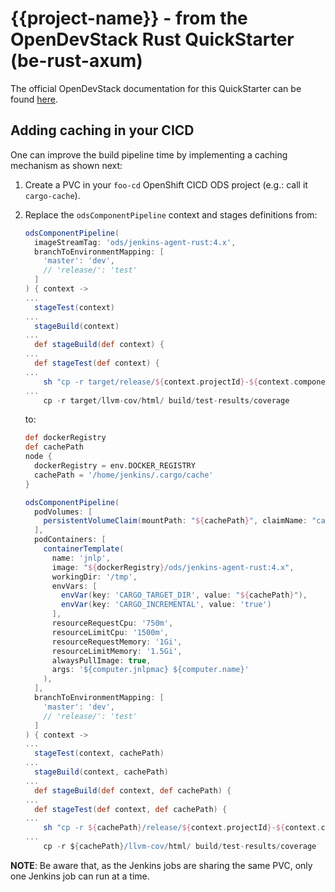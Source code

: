 # {{project-name}} - from the OpenDevStack Rust QuickStarter (be-rust-axum)


The official OpenDevStack documentation for this QuickStarter can be found [here](https://www.opendevstack.org/ods-documentation/opendevstack/latest/quickstarters/be-rust-axum.html).

## Adding caching in your CICD

One can improve the build pipeline time by implementing a caching mechanism as shown next:

1. Create a PVC in your `foo-cd` OpenShift CICD ODS project (e.g.: call it `cargo-cache`).
2. Replace the `odsComponentPipeline` context and stages definitions from:

    ```groovy
    odsComponentPipeline(
      imageStreamTag: 'ods/jenkins-agent-rust:4.x',
      branchToEnvironmentMapping: [
        'master': 'dev',
        // 'release/': 'test'
      ]
    ) { context ->
    ...
      stageTest(context)
    ...
      stageBuild(context)
    ...
      def stageBuild(def context) {
    ...
      def stageTest(def context) {
    ...
        sh "cp -r target/release/${context.projectId}-${context.componentId} docker/app"
    ...
        cp -r target/llvm-cov/html/ build/test-results/coverage
    ```

   to:

    ```groovy
    def dockerRegistry
    def cachePath
    node {
      dockerRegistry = env.DOCKER_REGISTRY
      cachePath = '/home/jenkins/.cargo/cache'
    }

    odsComponentPipeline(
      podVolumes: [
        persistentVolumeClaim(mountPath: "${cachePath}", claimName: "cargo-cache", readOnly: false)
      ],
      podContainers: [
        containerTemplate(
          name: 'jnlp',
          image: "${dockerRegistry}/ods/jenkins-agent-rust:4.x",
          workingDir: '/tmp',
          envVars: [
            envVar(key: 'CARGO_TARGET_DIR', value: "${cachePath}"),
            envVar(key: 'CARGO_INCREMENTAL', value: 'true')
          ],
          resourceRequestCpu: '750m',
          resourceLimitCpu: '1500m',
          resourceRequestMemory: '1Gi',
          resourceLimitMemory: '1.5Gi',
          alwaysPullImage: true,
          args: '${computer.jnlpmac} ${computer.name}'
        ),
      ],
      branchToEnvironmentMapping: [
        'master': 'dev',
        // 'release/': 'test'
      ]
    ) { context ->
    ...
      stageTest(context, cachePath)
    ...
      stageBuild(context, cachePath)
    ...
      def stageBuild(def context, def cachePath) {
    ...
      def stageTest(def context, def cachePath) {
    ...
        sh "cp -r ${cachePath}/release/${context.projectId}-${context.componentId} docker/app"
    ...
        cp -r ${cachePath}/llvm-cov/html/ build/test-results/coverage
    ```

**NOTE**: Be aware that, as the Jenkins jobs are sharing the same PVC, only one Jenkins job can run at a time.
